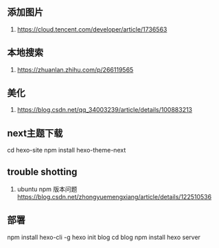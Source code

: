 ## 添加图片
1. https://cloud.tencent.com/developer/article/1736563

## 本地搜索
1. https://zhuanlan.zhihu.com/p/266119565

## 美化
1. https://blog.csdn.net/qq_34003239/article/details/100883213

## next主题下载
cd hexo-site
npm install hexo-theme-next

## trouble shotting 
1. ubuntu npm 版本问题 https://blog.csdn.net/zhongyuemengxiang/article/details/122510536

## 部署
npm install hexo-cli -g
hexo init blog
cd blog
npm install
hexo server

